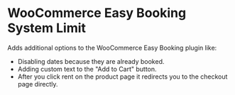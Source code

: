 # WooCommerce Easy Booking System Limit
Adds additional options to the WooCommerce Easy Booking plugin like:
* Disabling dates because they are already booked.
* Adding custom text to the "Add to Cart" button.
* After you click rent on the product page it redirects you to the checkout page directly.
